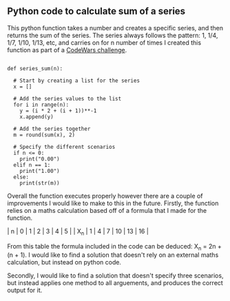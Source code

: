 ## Python code to calculate sum of a series

This python function takes a number and creates a specific series, and then returns the sum of the series. The series always follows the pattern: 1, 1/4, 1/7, 1/10, 1/13, etc, and carries on for n number of times I created this function as part of a [CodeWars challenge](https://www.codewars.com/kata/555eded1ad94b00403000071).


~~~

def series_sum(n):
  
  # Start by creating a list for the series
  x = []
  
  # Add the series values to the list
  for i in range(n):
    y = (i * 2 + (i + 1))**-1
    x.append(y)
  
  # Add the series together
  m = round(sum(x), 2)
  
  # Specify the different scenarios
  if n <= 0:
    print("0.00")
  elif n == 1:
    print("1.00")
  else:
    print(str(m))

~~~




Overall the function executes properly however there are a couple of improvements I would like to make to this in the future. Firstly, the function relies on a maths calculation based off of a formula that I made for the function. 
&nbsp;

|  n  |  0  |  1  |  2  |  3  |  4  |  5  |
|  X<sub>n</sub>  |  1  |  4  |  7  |  10  |  13  |  16  |
&nbsp;

From this table the formula included in the code can be deduced: X<sub>n</sub> = 2n + (n + 1). I would like to find a solution that doesn't rely on an external maths calculation, but instead on python code.  

Secondly, I would like to find a solution that doesn't specify three scenarios, but instead applies one method to all arguements, and produces the correct output for it. 


